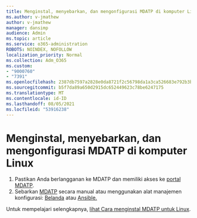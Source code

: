 ```yaml
---
title: Menginstal, menyebarkan, dan mengonfigurasi MDATP di komputer Linux
ms.author: v-jmathew
author: v-jmathew
manager: dansimp
audience: Admin
ms.topic: article
ms.service: o365-administration
ROBOTS: NOINDEX, NOFOLLOW
localization_priority: Normal
ms.collection: Adm_O365
ms.custom:
- "9000760"
- "7391"
ms.openlocfilehash: 2387db7597a2828e0da8721f2c56798da1a3ca526683e792b3b5828a05139df7
ms.sourcegitcommit: b5f7da89a650d2915dc652449623c78be6247175
ms.translationtype: MT
ms.contentlocale: id-ID
ms.lasthandoff: 08/05/2021
ms.locfileid: "53916238"
---
```

# <a name="install-deploy-and-configure-mdatp-on-a-linux-machine"></a>Menginstal, menyebarkan, dan mengonfigurasi MDATP di komputer Linux

1. Pastikan Anda berlangganan ke MDATP dan memiliki akses ke [portal MDATP](https://go.microsoft.com/fwlink/?linkid=2144512).
2. Sebarkan [MDATP](https://go.microsoft.com/fwlink/?linkid=2144809) secara manual atau menggunakan alat manajemen konfigurasi: [Belanda](https://go.microsoft.com/fwlink/?linkid=2144715) atau [Ansible.](https://go.microsoft.com/fwlink/?linkid=2144716)

Untuk mempelajari selengkapnya, [lihat Cara menginstal MDATP untuk Linux](https://go.microsoft.com/fwlink/?linkid=2144717).
